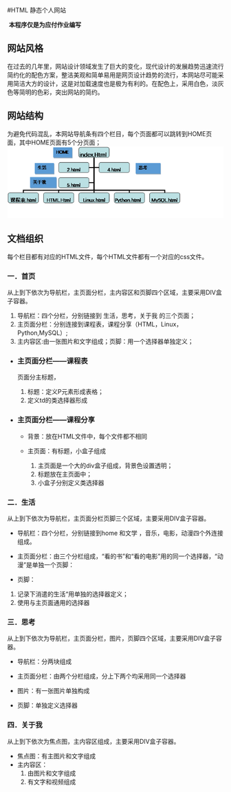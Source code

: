 #HTML 静态个人网站

​				**本程序仅是为应付作业编写**

## 网站风格

​    在过去的几年里，网站设计领域发生了巨大的变化，现代设计的发展趋势迅速流行简约化的配色方案，整洁美观和简单易用是网页设计趋势的流行，本网站尽可能采用简洁大方的设计，这是对加载速度也是极为有利的。在配色上，采用白色，淡灰色等简明的色彩，突出网站的简约。

## 网站结构

为避免代码混乱，本网站导航条有四个栏目，每个页面都可以跳转到HOME页面，其中HOME页面有5个分页面；![组织结构图](README.image/clip_image001.png)

 

## 文档组织

每个栏目都有对应的HTML文件，每个HTML文件都有一个对应的css文件。



### 一．首页

从上到下依次为导航栏，主页面分栏，主内容区和页脚四个区域，主要采用DIV盒子容器。

1. 导航栏：四个分栏，分别链接到 生活，思考，关于我 的三个页面；
2. 主页面分栏：分别连接到课程表，课程分享（HTML，Linux，Python,MySQL）;
3. 主内容区:由一张图片和文字组成；页脚：用一个选择器单独定义；



-  ###  主页面分栏——课程表

   页面分主标题，

	1.  标题：定义P元素形成表格；
	2. 定义td的类选择器形成



- ###   主页面分栏——课程分享

	- 背景：放在HTML文件中，每个文件都不相同

	- 主页面：有标题，小盒子组成

		1. 主页面是一个大的div盒子组成，背景色设置透明；
		2. 标题放在主页面中；
		3. 小盒子分别定义类选择器



### 二．生活

从上到下依次为导航栏，主页面分栏页脚三个区域，主要采用DIV盒子容器。

*  导航栏：四个分栏，分别链接到home 和文学 ，音乐，电影，动漫四个外连接组成。

* 主页面分栏：由三个分栏组成，“看的书”和“看的电影”用的同一个选择器，“动漫”是单独一个页脚：

*  页脚：
  1. 记录下消遣的生活“用单独的选择器定义；
  2. 使用与主页面通用的选择器



### 三．思考

从上到下依次为导航栏，主页面分栏，图片，页脚四个区域，主要采用DIV盒子容器。

* 导航栏：分两块组成

* 主页面分栏：由两个分栏组成，分上下两个均采用同一个选择器

* 图片：有一张图片单独构成

*  页脚：单独定义选择器




### 四．关于我

从上到下依次为焦点图，主内容区组成，主要采用DIV盒子容器。
- 焦点图：有主图片和文字组成
- 主内容区：
  1. 由图片和文字组成
  2. 有文字和视频组成
